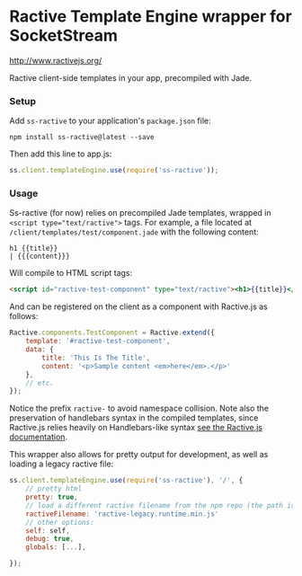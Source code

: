 # Ractive Template Engine wrapper for SocketStream

http://www.ractivejs.org/

Ractive client-side templates in your app, precompiled with Jade.

### Setup

Add `ss-ractive` to your application's `package.json` file:

```
npm install ss-ractive@latest --save
```

Then add this line to app.js:

```javascript
ss.client.templateEngine.use(require('ss-ractive'));
```

### Usage

Ss-ractive (for now) relies on precompiled Jade templates, wrapped in `<script type="text/ractive">` tags. For example, a file located at `/client/templates/test/component.jade` with the following content:

```jade
h1 {{title}}
| {{{content}}}
```

Will compile to HTML script tags:

```html
<script id="ractive-test-component" type="text/ractive"><h1>{{title}}</h1>{{{content}}}</script>
```

And can be registered on the client as a component with Ractive.js as follows:

```javascript
Ractive.components.TestComponent = Ractive.extend({
	template: '#ractive-test-component',
	data: {
		title: 'This Is The Title',
		content: '<p>Sample content <em>here</em>.</p>'
	},
	// etc.
});
```

Notice the prefix `ractive-` to avoid namespace collision. Note also the preservation of handlebars syntax in the compiled templates, since Ractive.js relies heavily on Handlebars-like syntax [see the Ractive.js documentation](http://docs.ractivejs.org/latest/get-started).

This wrapper also allows for pretty output for development, as well as loading a legacy ractive file:

```javascript
ss.client.templateEngine.use(require('ss-ractive'), '/', {
	// pretty html
	pretty: true,
	// load a different ractive filename from the npm repo (the path is resolved via require.resolve('ractive'))
	ractiveFilename: 'ractive-legacy.runtime.min.js'
	// other options:
	self: self,
	debug: true,
	globals: [...],

});
```